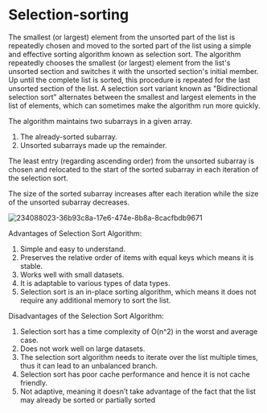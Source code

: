 # Selection-sorting

The smallest (or largest) element from the unsorted part of the list is repeatedly chosen and moved to the sorted part of the list using a simple and effective sorting algorithm known as selection sort.  The algorithm repeatedly chooses the smallest (or largest) element from the list's unsorted section and switches it with the unsorted section's initial member. Up until the complete list is sorted, this procedure is repeated for the last unsorted section of the list. A selection sort variant known as "Bidirectional selection sort" alternates between the smallest and largest elements in the list of elements, which can sometimes make the algorithm run more quickly.

The algorithm maintains two subarrays in a given array.

1. The already-sorted subarray.
2. Unsorted subarrays made up the remainder.


The least entry (regarding ascending order) from the unsorted subarray is chosen and relocated to the start of the sorted subarray in each iteration of the selection sort.

The size of the sorted subarray increases after each iteration while the size of the unsorted subarray decreases.

![234088023-36b93c8a-17e6-474e-8b8a-8cacfbdb9671](https://user-images.githubusercontent.com/125882453/234397173-4852373a-8d79-4396-a521-5f4cea6b8523.png)


Advantages of Selection Sort Algorithm:

1. Simple and easy to understand.
2. Preserves the relative order of items with equal keys which means it is stable.
3. Works well with small datasets.
4. It is adaptable to various types of data types.
5. Selection sort is an in-place sorting algorithm, which means it does not require any additional memory to sort the list.

Disadvantages of the Selection Sort Algorithm:

1. Selection sort has a time complexity of O(n^2) in the worst and average case.
2. Does not work well on large datasets.
3. The selection sort algorithm needs to iterate over the list multiple times, thus it can lead to an unbalanced branch.
4. Selection sort has poor cache performance and hence it is not cache friendly.
5. Not adaptive, meaning it doesn’t take advantage of the fact that the list may already be sorted or partially sorted
